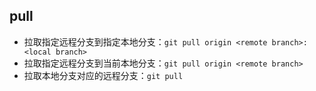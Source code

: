 ## pull

- 拉取指定远程分支到指定本地分支：`git pull origin <remote branch>:<local branch>`
- 拉取指定远程分支到当前本地分支：`git pull origin <remote branch>`
- 拉取本地分支对应的远程分支：`git pull`

